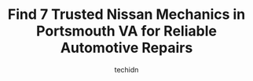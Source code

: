 ---
layout: ampstory
image: https://images.unsplash.com/photo-1621772991673-de61ffe34408?ixlib=rb-4.0.3&ixid=MnwxMjA3fDB8MHxwaG90by1wYWdlfHx8fGVufDB8fHx8&auto=format&fit=crop&w=640&h=853&q=80
author: techidn
featured: false
description: Discover the 7 best Nissan Mechanic in Portsmouth VA, USA and ensure your vehicle receives the highest quality of care. These trusted professionals are known for their skill, knowledge, and 
title: Find 7 Trusted Nissan Mechanics in Portsmouth VA for Reliable Automotive Repairs
cover:
   title: Find 7 Trusted Nissan Mechanics in Portsmouth VA for Reliable Automotive Repairs
   subtitle: Rickpate
   background: https://images.unsplash.com/photo-1621772991673-de61ffe34408?ixlib=rb-4.0.3&ixid=MnwxMjA3fDB8MHxwaG90by1wYWdlfHx8fGVufDB8fHx8&auto=format&fit=crop&w=640&h=853&q=80

pages: 
 - layout: thirds
   top: <h1>#1 Salas Auto Services</h1>
   bottom: "<p>The team at Salas are honest, hard working, and do a fantastic job. Since moving to Portlas year, they have taken good care of my cars and inspections for all my cars and</p>"
   background: https://www.knot35.com/toplist/wp-content/uploads/2023/06/best-nissan-mechanic-1-in-portsmouth-va-1685834126.jpeg
   backgroundblur: true
 - layout: thirds
   top: <h1>#2 Johns Service Center</h1>
   bottom: "<p>4650 Portsmouth Blvd, Portsmouth, VA 23701, United States</p>"
   background: https://www.knot35.com/toplist/wp-content/uploads/2023/06/best-nissan-mechanic-2-in-portsmouth-va-1685834126.jpeg
   cta:
      link: https://www.knot35.com/toplist/find-7-trusted-nissan-mechanics-in-portsmouth-va-for-reliable-automotive-repairs/
      text: Find 7 Trusted Nissan Mechanics in Portsmouth VA for Reliable Automotive Repairs
 - layout: thirds
   top: <h1>#3 Import Autowerks, Inc.</h1>
   bottom: "<p>3040 High St, Portsmouth, VA 23707, United States</p>"
   background: https://www.knot35.com/toplist/wp-content/uploads/2023/06/best-nissan-mechanic-3-in-portsmouth-va-1685834127.jpeg
   cta:
      link: https://www.knot35.com/toplist/find-7-trusted-nissan-mechanics-in-portsmouth-va-for-reliable-automotive-repairs/
      text: Find 7 Trusted Nissan Mechanics in Portsmouth VA for Reliable Automotive Repairs
 - layout: thirds
   top: <h1>#4 Johnnys Auto Care</h1>
   bottom: "<p>3615 High St, Portsmouth, VA 23707, United States</p>"
   background: https://images.unsplash.com/photo-1599422314077-f4dfdaa4cd09?ixlib=rb-4.0.3&ixid=MnwxMjA3fDB8MHxwaG90by1wYWdlfHx8fGVufDB8fHx8&auto=format&fit=crop&w=640&h=853&q=80
   cta:
      link: https://www.knot35.com/toplist/find-7-trusted-nissan-mechanics-in-portsmouth-va-for-reliable-automotive-repairs/
      text: Find 7 Trusted Nissan Mechanics in Portsmouth VA for Reliable Automotive Repairs
 - layout: thirds
   top: <h1>#5 Baucoms Auto Service Inc</h1>
   bottom: "<p>1205 Airline Blvd, Portsmouth, VA 23707, United States</p>"
   background: https://images.unsplash.com/photo-1557672172-298e090bd0f1?ixlib=rb-4.0.3&ixid=MnwxMjA3fDB8MHxwaG90by1wYWdlfHx8fGVufDB8fHx8&auto=format&fit=crop&w=640&h=853&q=80
   cta:
      link: https://www.knot35.com/toplist/find-7-trusted-nissan-mechanics-in-portsmouth-va-for-reliable-automotive-repairs/
      text: Find 7 Trusted Nissan Mechanics in Portsmouth VA for Reliable Automotive Repairs
 - layout: thirds
   top: <h1>#6 Dails Auto Repair, Inc.</h1>
   bottom: "<p>3637 Victory Blvd, Portsmouth, VA 23701, United States</p>"
   background: https://images.unsplash.com/photo-1488554378835-f7acf46e6c98?ixlib=rb-4.0.3&ixid=MnwxMjA3fDB8MHxwaG90by1wYWdlfHx8fGVufDB8fHx8&auto=format&fit=crop&w=640&h=853&q=80
   cta:
      link: https://www.knot35.com/toplist/find-7-trusted-nissan-mechanics-in-portsmouth-va-for-reliable-automotive-repairs/
      text: Find 7 Trusted Nissan Mechanics in Portsmouth VA for Reliable Automotive Repairs
 - layout: thirds
   top: <h1>#7 Kool Automotive</h1>
   bottom: "<p>1313 High St A, Portsmouth, VA 23704, United States</p>"
   background: https://images.unsplash.com/photo-1533998839656-76f5e4b2bccb?ixlib=rb-4.0.3&ixid=MnwxMjA3fDB8MHxwaG90by1wYWdlfHx8fGVufDB8fHx8&auto=format&fit=crop&w=640&h=853&q=80
   cta:
      link: https://www.knot35.com/toplist/find-7-trusted-nissan-mechanics-in-portsmouth-va-for-reliable-automotive-repairs/
      text: Find 7 Trusted Nissan Mechanics in Portsmouth VA for Reliable Automotive Repairs
 - layout: thirds
   middle: Continue reading...
   background: https://images.unsplash.com/photo-1524169358666-79f22534bc6e?ixlib=rb-4.0.3&ixid=MnwxMjA3fDB8MHxwaG90by1wYWdlfHx8fGVufDB8fHx8&auto=format&fit=crop&w=640&h=853&q=80
   cta:
      link: https://www.knot35.com/toplist/find-7-trusted-nissan-mechanics-in-portsmouth-va-for-reliable-automotive-repairs/
      text: Find 7 Trusted Nissan Mechanics in Portsmouth VA for Reliable Automotive Repairs
      
---